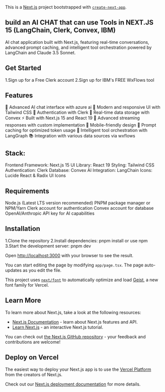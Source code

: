 This is a [Next.js](https://nextjs.org) project bootstrapped with [`create-next-app`](https://nextjs.org/docs/app/api-reference/cli/create-next-app).
## build an AI CHAT that can use Tools in NEXT.JS 15 (LangChain, Clerk, Convex, IBM)
 AI chat application built with Next.js, featuring real-time conversations, advanced prompt caching, and intelligent tool orchestration powered by LangChain and Claude 3.5 Sonnet.
## Get Started
1.Sign up for a Free Clerk account
2.Sign up for IBM's FREE WxFlows tool

## Features
🤖 Advanced AI chat interface with azure ai
🎨 Modern and responsive UI with Tailwind CSS
🔐 Authentication with Clerk
💾 Real-time data storage with Convex
⚡ Built with Next.js 15 and React 19
🌊 Advanced streaming responses with custom implementation
📱 Mobile-friendly design
🧠 Prompt caching for optimized token usage
🔧 Intelligent tool orchestration with LangGraph
📚 Integration with various data sources via wxflows

##  Stack:
Frontend Framework: Next.js 15
UI Library: React 19
Styling: Tailwind CSS
Authentication: Clerk
Database: Convex
AI Integration: LangChain
Icons: Lucide React & Radix UI Icons
## Requirements
Node.js (Latest LTS version recommended)
PNPM package manager or NPM/Yarn
Clerk account for authentication
Convex account for database
OpenAI/Anthropic API key for AI capabilities

## Installation
1.Clone the repository
2.Install dependencies:
pnpm install or use npm 
3.Start the development server:
pnpm dev


Open [http://localhost:3000](http://localhost:3000) with your browser to see the result.

You can start editing the page by modifying `app/page.tsx`. The page auto-updates as you edit the file.

This project uses [`next/font`](https://nextjs.org/docs/app/building-your-application/optimizing/fonts) to automatically optimize and load [Geist](https://vercel.com/font), a new font family for Vercel.

## Learn More

To learn more about Next.js, take a look at the following resources:

- [Next.js Documentation](https://nextjs.org/docs) - learn about Next.js features and API.
- [Learn Next.js](https://nextjs.org/learn) - an interactive Next.js tutorial.

You can check out [the Next.js GitHub repository](https://github.com/vercel/next.js) - your feedback and contributions are welcome!

## Deploy on Vercel

The easiest way to deploy your Next.js app is to use the [Vercel Platform](https://vercel.com/new?utm_medium=default-template&filter=next.js&utm_source=create-next-app&utm_campaign=create-next-app-readme) from the creators of Next.js.

Check out our [Next.js deployment documentation](https://nextjs.org/docs/app/building-your-application/deploying) for more details.
